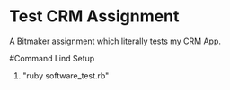 # Test CRM Assignment
A Bitmaker assignment which literally tests my CRM App.

#Command Lind Setup
1. "ruby software_test.rb"
